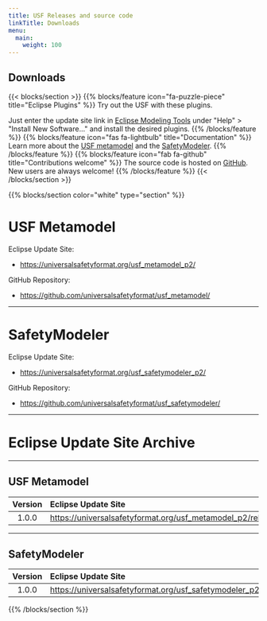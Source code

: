 ```yaml
---
title: USF Releases and source code
linkTitle: Downloads
menu:
  main:
    weight: 100
---
```


<section class="row td-box--0" style="padding-bottom: 0rem">
 <div class="col-12">
  <div class="text-center">
   <h1 class="display-1">Downloads</h1>
  </div>
 </div>
</section>

{{< blocks/section >}}
{{% blocks/feature icon="fa-puzzle-piece" title="Eclipse Plugins" %}}
Try out the USF with these plugins.

Just enter the update site link in [Eclipse Modeling Tools](http://www.eclipse.org/downloads/packages/)
under "Help" > "Install New Software..." and install the desired plugins.
{{% /blocks/feature %}}
{{% blocks/feature icon="fas fa-lightbulb" title="Documentation" %}} 
Learn more about the [USF metamodel](concepts/metamodel/) and the [SafetyModeler](tools/safetymodeler/).
{{% /blocks/feature %}}
{{% blocks/feature icon="fab fa-github" title="Contributions welcome" %}} 
The source code is hosted on [GitHub](https://github.com/universalsafetyformat/). 
New users are always welcome! 
{{% /blocks/feature %}}
{{< /blocks/section >}}


{{% blocks/section color="white" type="section" %}}
# USF Metamodel
Eclipse Update Site:
* https://universalsafetyformat.org/usf_metamodel_p2/

GitHub Repository:
* https://github.com/universalsafetyformat/usf_metamodel/

--------------------

# SafetyModeler
Eclipse Update Site:
* https://universalsafetyformat.org/usf_safetymodeler_p2/

GitHub Repository:
* https://github.com/universalsafetyformat/usf_safetymodeler/

--------------------
# Eclipse Update Site Archive
--------------------
## USF Metamodel

| Version | Eclipse Update Site |
| :-----: | :------ | 
| 1.0.0   | https://universalsafetyformat.org/usf_metamodel_p2/releases/1.0.0 |

---------------------
## SafetyModeler

| Version | Eclipse Update Site |
| :-----: | :------ |
| 1.0.0   | https://universalsafetyformat.org/usf_safetymodeler_p2/releases/1.0.0 |
{{% /blocks/section %}}
